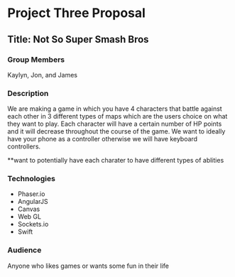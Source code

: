 <h1>Project Three Proposal</h1>

<h2>Title: Not So Super Smash Bros</h2>

<h3>Group Members</h3>
  <p>Kaylyn, Jon, and James</p>
  
<h3>Description</h3>
  <p>We are making a game in which you have 4 characters that battle against each other in 3 different types of maps which are the users choice on what they want to play. Each character will have a certain number of HP points and it will decrease throughout the course of the game. We want to ideally have your phone as a controller otherwise we will have keyboard controllers.</p>
  <p>**want to potentially have each charater to have different types of ablities</p>

<h3>Technologies</h3>
  <ul>
    <li>Phaser.io</li>
    <li>AngularJS</li>
    <li>Canvas</li>
    <li>Web GL</li>
    <li>Sockets.io</li>
    <li>Swift</li>
  </ul>

<h3>Audience</h3>
  <p>Anyone who likes games or wants some fun in their life</p>
  
